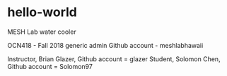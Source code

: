 # hello-world
MESH Lab water cooler

OCN418 - Fall 2018
generic admin Github account - meshlabhawaii

Instructor, Brian Glazer, Github account = glazer
Student, Solomon Chen, Github account = Solomon97
